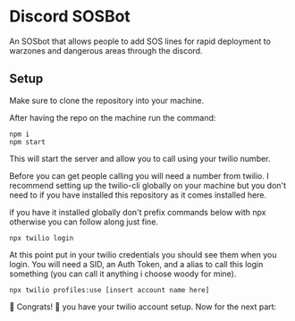 # Discord SOSBot

An SOSbot that allows people to add SOS lines for rapid deployment to warzones and dangerous areas through the discord.

## Setup

Make sure to clone the repository into your machine.

After having the repo on the machine run the command:
```
npm i
npm start
```
This will start the server and allow you to call using your twilio number. 

Before you can get people calling you will need a number from twilio. I recommend setting up the twilio-cli globally on your machine but you don't need to if you have installed this repository as it comes installed here. 

if you have it installed globally don't prefix commands below with npx otherwise you can follow along just fine. 

```
npx twilio login
```

At this point put in your twilio credentials you should see them when you login. You will need a SID, an Auth Token, and a alias to call this login something (you can call it anything i choose woody for mine).

```
npx twilio profiles:use [insert account name here]
```

🎉 Congrats! 🎉 you have your twilio account setup. Now for the next part:

